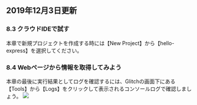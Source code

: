 ## 2019年12月3日更新

### 8.3 クラウドIDEで試す

本章で新規プロジェクトを作成する時には【New Project】から【hello-express】を選択してください。 



### 8.4 Webページから情報を取得してみよう

本章の最後に実行結果としてログを確認するには、Glitchの画面下にある【Tools】から【Logs】をクリックして表示されるコンソールログで確認しましょう。
![](https://github.com/webhacck/techbooks/blob/master/machine-learning-with-javascript/Chapter8/image/1.jpg)
